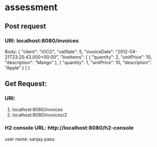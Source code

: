 # assessment
## Post request
### URI: localhost:8080/invoices

Body:
{
    "client": "iOCO",
    "vatRate": 5,
    "invoiceDate": "2012-04-21T23:25:43.000+00:00",
	"lineItems": [
        {
            "quantity": 2,
            "unitPrice": 10,
            "description": "Mango"
        },
        {
            "quantity": 1,
            "unitPrice": 10,
            "description": "Apple"
        }
    ]
}

## Get Request:
### URI:
1. localhost:8080/invoices
2. localhost:8080/invoices/2

### H2 console URL: http://localhost:8080/h2-console
user name: sanjay
pass:
